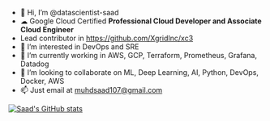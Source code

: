 - 👋 Hi, I’m @datascientist-saad
- ☁ Google Cloud Certified **Professional Cloud Developer and Associate Cloud Engineer**
- Lead contributor in https://github.com/XgridInc/xc3
- 👀 I’m interested in DevOps and SRE
- 🌱 I’m currently working in AWS, GCP, Terraform, Prometheus, Grafana, Datadog
- 💞️ I’m looking to collaborate on ML, Deep Learning, AI, Python, DevOps, Docker, AWS
- 📫 Just email at muhdsaad107@gmail.com

[![Saad's GitHub stats](https://github-readme-stats.vercel.app/api?username=datascientist-saad)](https://github.com/datascientist-saad/github-readme-stats)
